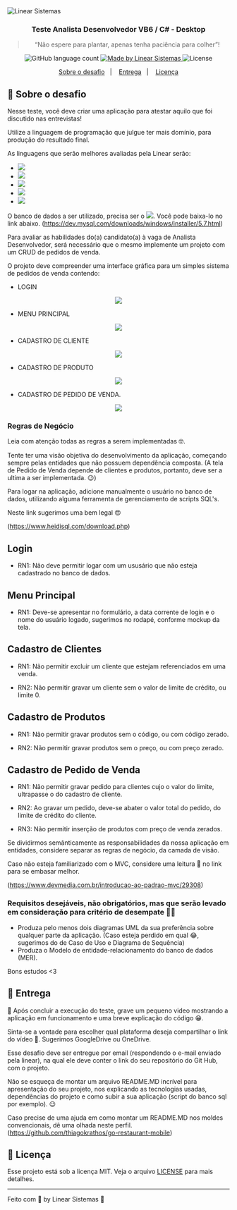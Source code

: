 <img alt="Linear Sistemas" src="https://linearsistemas.com.br/wp-content/uploads/2020/09/marca-Linear-768x301.png" />

<h3 align="center">
  Teste Analista Desenvolvedor VB6 / C# - Desktop
</h3>

<blockquote align="center">“Não espere para plantar, apenas tenha paciência para colher”!</blockquote>

<p align="center">
  <img alt="GitHub language count" src="https://img.shields.io/github/languages/count/rocketseat/bootcamp-gostack-desafios?color=%2304D361">

  <a href="https://www.linearsistemas.com.br">
    <img alt="Made by Linear Sistemas" src="https://img.shields.io/badge/made%20by-Linear%20Sistemas-red">
  </a>

  <img alt="License" src="https://img.shields.io/badge/license-MIT-%2304D361">
</p>

<p align="center">
  <a href="#rocket-sobre-o-desafio">Sobre o desafio</a>&nbsp;&nbsp;&nbsp;|&nbsp;&nbsp;&nbsp;
  <a href="#calendar-entrega">Entrega</a>&nbsp;&nbsp;&nbsp;|&nbsp;&nbsp;&nbsp;
  <a href="#memo-licença">Licença</a>
</p>

## :rocket: Sobre o desafio

Nesse teste, você deve criar uma aplicação para atestar aquilo que foi discutido nas entrevistas!

Utilize a linguagem de programação que julgue ter mais domínio, para produção do resultado final.

As linguagens que serão melhores avaliadas pela Linear serão: 
 - <img src="https://img.shields.io/badge/visualbasic6-informational?logo=VB"></img>
 - <img src="https://img.shields.io/badge/vb.net-informational?logo=Visual Basic"></img>
 - <img src="https://img.shields.io/badge/csharp-informational?logo=C#"></img>
 - <img src="https://img.shields.io/badge/java-informational?logo=Java"></img>
 - <img src="https://img.shields.io/badge/node.js-informational?logo=Node.JS"></img>

O banco de dados a ser utilizado, precisa ser o <img src="https://img.shields.io/badge/mysql@5.7.xx-informational?logo=Mysql"></img>. Você pode baixa-lo no link abaixo.
(https://dev.mysql.com/downloads/windows/installer/5.7.html)

Para avaliar as habilidades do(a) candidato(a) à vaga de Analista Desenvolvedor, será necessário que o mesmo implemente um projeto com um CRUD de pedidos de venda.

O projeto deve compreender uma interface gráfica para um simples sistema de pedidos de venda contendo:
 - LOGIN

<p align="center">
  <img src="./assets/login.png">
</p>

 - MENU PRINCIPAL
 
 <p align="center">
  <img src="./assets/menuPrincipal.png">
</p>

 - CADASTRO DE CLIENTE

<p align="center">
  <img src="./assets/clientes.png">
</p>

 - CADASTRO DE PRODUTO

<p align="center">
  <img src="./assets/produto.png">
</p>

 - CADASTRO DE PEDIDO DE VENDA.

<p align="center">
  <img src="./assets/pedido.png">
</p>

### Regras de Negócio

Leia com atenção todas as regras a serem implementadas  🤓. 

Tente ter uma visão objetiva do desenvolvimento da aplicação, começando sempre pelas entidades que não possuem dependência composta. (A tela de Pedido de Venda depende de clientes e produtos, portanto, deve ser a ultima a ser implementada. 😉)

Para logar na aplicação, adicione manualmente o usuário no banco de dados, utilizando alguma ferramenta de gerenciamento de scripts SQL's. 

Neste link sugerimos uma bem legal 😍

(https://www.heidisql.com/download.php)

## Login

 - RN1: Não deve permitir logar com um ususário que não esteja cadastrado no banco de dados.
  
## Menu Principal

 - RN1: Deve-se apresentar no formulário, a data corrente de login e o nome do usuário logado, sugerimos no rodapé, conforme mockup da tela.

## Cadastro de Clientes

 - RN1: Não permitir excluir um cliente que estejam referenciados em uma venda.

 - RN2: Não permitir gravar um cliente sem o valor de limite de crédito, ou limite 0.

## Cadastro de Produtos

 - RN1: Não permitir gravar produtos sem o código, ou com código zerado.

 - RN2: Não permitir gravar produtos sem o preço, ou com preço zerado.
  
## Cadastro de Pedido de Venda

 - RN1: Não permitir gravar pedido para clientes cujo o valor do limite, ultrapasse o do cadastro de cliente.

 - RN2: Ao gravar um pedido, deve-se abater o valor total do pedido, do limite de crédito do cliente.

 - RN3: Não permitir inserção de produtos com preço de venda zerados.

Se dividirmos semânticamente as responsabilidades da nossa aplicação em entidades, considere separar as regras de negócio, da camada de visão.

Caso não esteja familiarizado com o MVC, considere uma leitura 📘 no link para se embasar melhor.

(https://www.devmedia.com.br/introducao-ao-padrao-mvc/29308)

### Requisitos desejáveis, não obrigatórios, mas que serão levado em consideração para critério de desempate  👏👏
 - Produza pelo menos dois diagramas UML da sua preferência sobre qualquer parte da aplicação. (Caso esteja perdido em qual 😂, sugerimos do de Caso de Uso e Diagrama de Sequência)
 - Produza o Modelo de entidade-relacionamento do banco de dados (MER).

Bons estudos <3

## :calendar: Entrega

🥇 Após concluir a execução do teste, grave um pequeno video mostrando a aplicação em funcionamento e uma breve explicação do código 😁. 

Sinta-se a vontade para escolher qual plataforma deseja compartilhar o link do vídeo 📼. Sugerimos GoogleDrive ou OneDrive. 

Esse desafio deve ser entregue por email (respondendo o e-mail enviado pela linear), na qual ele deve conter o link do seu repositório do Git Hub, com o projeto.

Não se esqueça de montar um arquivo README.MD incrível para apresentação do seu projeto, nos explicando as tecnologias usadas, dependências do projeto e como subir a sua aplicação (script do banco sql por exemplo). 😉

Caso precise de uma ajuda em como montar um README.MD nos moldes convencionais, dê uma olhada neste perfil.
(https://github.com/thiagokrathos/go-restaurant-mobile)

## :memo: Licença

Esse projeto está sob a licença MIT. Veja o arquivo [LICENSE](../LICENSE) para mais detalhes.

---

Feito com 💜 by Linear Sistemas :wave:

